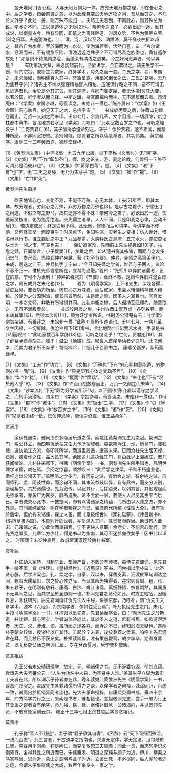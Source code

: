 <!-- { "loadSidebar": true } -->
　　盈天地间[1]皆心也，人与天地万物为一体，故穷天地万物之理，即在吾心之中。后之学者，错会前贤之意，以为此理悬空於天地万物之间，吾从而穷之，不几於义外乎？此处一差，则万殊不能归一。夫茍工夫着到，不离此心，则万殊总为一致。学术之不同，正以见道体之无尽[2]也。奈何今之君子，必欲出於一途，勦其成说，以衡量古今，稍有异同，即诋之为离经畔道，时风众势，不免为黄芽白苇[3]之归耳。夫道犹海也，江、淮、河、汉以至泾、渭蹄涔，莫不昼夜曲折以趋之，其各自为水者，至於海而为一水矣。使为海若者，汱然自喜，曰：“咨尔诸水，导源而来，不有缓急平险、清浊远近之殊乎？不可谓尽吾之族类也，盍各返尔故处！”如是则不待尾闾之泄，而蓬莱有清浅之患矣。今之好同恶异者，何以异是？
　　有明事功文章，未必能越前代，至於讲学，余妄谓过之。诸先生学不一途，师门宗旨，或析之为数家，终身学术，每久之而一变。二氏之学，程、朱闢之，未必廓如，而明儒身入其中，轩豁呈露。用巫家倒仓之法，二氏之葛藤，无乃为焦芽乎[4]？诸先生不肯以朦懂精袖冒人糟粕，虽浅深详略之不同，要不可谓无见於道者也。余於是分其宗旨，别其源流，与同门姜定庵、董无休操[5]其大要，以著於篇，听学者从而自择。中衢之罇，持瓦瓯樿杓而往，无不满腹而去者。汤潜庵曰：“《学案》宗旨杂越，茍善读之，未始非一贯也。”陈介眉曰：“《学案》如《王会图》洞心骇目，始见天王之大，总括宇宙。”
　　书成於丙辰之后，许酉山刻数卷而止，万贞一又刻之而未毕。壬申七月，余病几革，文字因缘，一切屏除，仇沧柱都中寓书，言北地贾若水见《学案》而叹曰：“此明室数百岁之书也，可听之埋没乎！”亡何贾君亡[6]，其子醇庵承遗命刻之。嗟乎！余於贾君，邈不相闻，而精神所感，不异同室把臂。余则何能，顾贾君之所以续慧命者，其功伟矣。
黄宗羲序。康熙三十二年癸酉岁，德辉堂谨梓。


[1] 《黄梨洲文集》（中华书局一九五九年出版。以下简称《文集》。）无“间”字。
[2] 《文集》“尽”下作“即如圣门，师、商之论交，游、夏之论教，何曾归一？终不可谓此是而彼非也”。
[3] 《文集》作“黄茅白苇”，是。
[4] 《文集》“法”下有“也”字，无“二氏之葛藤，无乃为焦芽乎”句。
[5] 《文集》“操”作“撮”。
[6] 《文集》“亡”作“死”。



黄梨洲先生原序

　　盈天地皆心也，变化不测，不能不万殊。心无本体，工夫[7]所至，即其本体，故穷理者，穷此心之万殊，非穷万物之万殊也[8]。是以古之君子，宁凿五丁之间道，不假邯郸之野马，故其途亦不得不殊！奈何今之君子，必欲出於一途，使美厥灵根者，化为焦芽绝港。夫先儒之语录，人人不同，只是印我之心体，变动不居[9]，若执定成局，终是受用不得。此无他，修德而后可讲学。今讲学而不修德，又何怪其举一而废百乎？时风愈下，兔园称儒，实老生之变相；坊人诡计，借名母以行书。谁立庙庭之中正？九品参差，大类释氏之源流；五宗水火，遂使杏坛块土为一鬨之市，可哀也夫！
　　羲幼遭家难，先师蕺山先生视羲如[10]子，扶危定倾，日闻绪言，小子矍矍[11]，梦奠之后，始从遗书得其宗旨，而同门之友多归忠节。岁己酉，毘陵郓仲昇来越，著《刘子节要》。仲昇，先师之高第弟子也。书成，羲送之江干，仲昇执手丁宁曰：“今日知先师之学者，惟吾与子两人，议论不容不归一，惟於先师言意所在，宜稍为通融。”羲曰：“先师所以异於诸儒者，正在於意，宁可不为发明！”仲昇欲羲叙其《节要》，羲终不敢。是则仲昇於殊途百虑之学，尚有成局之未化也[12]。
　　羲为《明儒学案》，上下诸先生，深浅各得，醇疵互见，要皆功力所至，竭其心之万殊者，而后成家，未尝以懵懂精神冒人糟粕。於是为之分源别派，使其宗旨历然，由是而之焉，因圣人之耳目也。间有发明，一本之先师，非敢有所增损其间。此犹中衢之罇，后人但持瓦瓯樿杓，随意取之，无有不满腹者矣。
　　书成於丙辰之后，中州许酉山暨万贞一各刻数卷，而未竣其事[13]，然钞本流传[14]，颇为好学者所识。往时汤公潜菴有云：“《学案》宗旨杂越，茍善读之，未始非一贯。”此陈介眉所传述语也。壬申七月，一病几革，文字因缘，一切屏除。仇沧柱都下[15]寓书，言北地隐士[16]贾若水者，手录是书[17]而叹曰：“此明室数百年学脉[18]也，可听之埋没乎！”亡何，贾君逝[19]，其子醇菴承遗命刻之。嗟乎！温公《通鑑》成，叹世人首尾毕读者少[20]。此书何幸，而累为君子所不弃乎！暂彻呻吟，口授儿子百家书之。
康熙癸酉岁，紫筠斋谨梓。


[7] 《文集》“工夫”作“功力”。
[8] 《文集》“万殊也”下有“穷心则物莫能遁，穷物则心滞一隅”句。
[9] 《文集》作“只是印我心体之变动不居”。
[10] 《文集》“如”作“犹”。
[11] 《文集》“矍矍”作“蹻蹻”。
[12] 《文集》“未化也”下有“况於他人乎”句。
[13] 《文集》作“许酉山刻数卷而止，万贞一又刻之而未毕”。
[14] 《文集》“钞本流传”下无“颇为好学者所识”句，以下则作“陈介眉以谨守之学读之，而转手汤潜庵，谓余曰：‘《学案》宗旨杂越，茍善读之，未始非一贯也。’”
[15] 《文集》“都下”作“都中”。
[16] 《文集》无“隐士”二字。
[17] 《文集》作“见《学案》”。
[18] 《文集》作“数百岁之书”。
[19] 《文集》“逝”作“死”。
[20] 《文集》作“叹览者未终一纸，已欠伸思睡，能读之终篇，惟王益柔尔”。



贾润序

　　余伏处畿南，雅闻浙东多隐居乐道之儒，而姚江黄梨洲先生为之冠。梨洲之门，名公林立，而四明仇沧柱先生尤予所宿契者。每欲南浮江、淮，历吴门，渡钱塘，遍访姚江支派，各叩其所学，而道里殷遥，逡巡未果。已而沧柱先生居天禄、石渠，操着作之任，益大昌其学。余因遣儿辈执经其门，将由此以上溯姚江，庶几获闻绪论。儿朴往来都下，得睹《明儒学案》一书，则梨洲先生所手辑也，凡明世理学诸儒，咸在焉。余阅之惊喜，喟然叹曰：“此后学之津梁，千秋不朽盛业也，盍梓之以公诸天下。”盖明儒之学多门，有河东之派，有新会之派，有余姚之派，虽同师孔、孟，同谈性命，而涂辙不同，其末流益歧以异，自有此书，而支分派别，条理粲然。其於诸儒也，先为叙传，以纪其行，后採语录，以列其言。其他崛起而无师承者，亦皆广为网罗，靡所遗失。论不主於一家，要使人人尽见其生平而后已。学者诚究心此书，一披览间，即有以得诸家之精蕴，而所由以入德之方，亦不外是。其间或纯或驳，则在学者精择之而已，尝慨前代所编《性理大全》，极有功於后学，但於有宋诸儒，採之未备，而《皇极经世》、《家礼启蒙》、《律吕新书》、《洪范皇极内篇》，本自别行於世者，亦复混入其间，殊觉繁而鲜当。他日有人彙宋、元诸儒之说，仿此体而重辑焉，宁不更快人意耶！余老矣，不能苦心励行，窥先贤之堂奥，儿辈年方少壮，得是书以为指南，其可不迷於向往矣乎！因书此以识之。
时康熙辛未岁仲夏月，故城贾润谨题於南村书室。




贾朴跋

　　朴忆幼入家塾，习制举业，垫师严督，不敢旁有涉猎，每侍先君课诵，见先君手一编不置，皆《性理》、《皇极经世》、《近思录》等书。问尝指以示朴曰：“此圣贤心脉，后学津梁也。孔、孟之学，自秦、汉以来，穿凿支离，汩没於章句训诂之间，赖有大儒辈出，求之於心性之际，而证其所为独得者，在宋则有周、程、张、朱五君子，在明则有敬轩、康斋、白沙、姚江诸儒。冥搜静悟，宗旨炯然，其间虽不无异同之见，而其求至於圣道则一也。”朴闻先君之绪论如此。时方工帖括，因循畏怠，未获研究。后先君闻甬江仇先生入中秘，讲学京邸，乃呼朴，谓“仇先生文章学术，源本《六经》，为东南学者，尔其往受业焉”。朴乃执经先生之门。未几，手授《明儒学案》一书，朴携归以呈先君。先君读而卒业，曰：“梨洲先生之於斯道，共功钜、其心苦矣。学者诚体验於此，其於圣人之道，庶有得焉。如欲游溟渤者，历江、汉，涉淮、泗，虽所阅之途各殊，而泝之不已，终归於海无疑也。”遂命朴等朝夕校雠，授诸梓以广其传。工起於辛未春，竣於癸酉之孟春。呜呼！先君遗命在耳，而几杖已不获亲矣。朴捧读斯篇，唯有策愚鞭驽，朝夕孳孳，期省身寡过，以无负於父师之明训已耳。
岁在癸酉夏月，后学贾朴敬跋。




贾念祖跋

　　先王父若水公精研理学，於宋、元、明诸儒之书，无不泝委穷源，彻其底蕴。尝谓先大夫素菴公云：“人生为功名中人易，为圣贤中人难。”盖其生平立脚为着实工夫者在此，所以训示子孙者亦在此。晚年读姚江黄黎洲先生《明儒学案》一书，深嘉而叹服之。盖取先生各载诸儒所得力之语，以俟学者之自择，殊涂同归，百虑一致，诚高出於牴牾异同者流也。先大夫承命授梓，自康熙癸酉书成，垂四十余年，四方笃学力行之士，来索是书者，踵相接也。念祖敬凛先志，尝手一编为订正其鲁鱼之谬者百有余字，命儿裕、昆、延、泰脩补旧帙，公诸海内，亦以景仰先贤，不敢有坠家训云尔。
雍正十三年七月上浣甘陵后学贾念祖识。




莫晋序

　　孔子称“善人不践迹”，孟子谓“君子欲其自得”，《系辞》云“天下同归而殊涂，一致而百虑”。此三言者，千古道学之指南也。夫道无定体，学无定法，见每歧於仁智，克互用乎刚柔，钧是问仁，而克复敬恕工夫顿渐；同此一贯，而忠恕学识义别知行，各得其性之所近而已。宋儒濂溪、明道之深纯与颜子为近，伊川、横渠之笃实与曾、思为近，象山之高明与孟子为近。立言垂教，不必尽同，后人泥於著述之迹，佥谓朱子集群儒之大成，数百年来专主一家之学。
